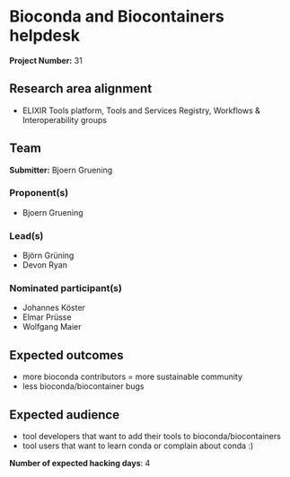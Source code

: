 # Bioconda and Biocontainers helpdesk

**Project Number:** 31

## Research area alignment

- ELIXIR Tools platform, Tools and Services Registry, Workflows & Interoperability groups

## Team

**Submitter:** Bjoern Gruening

### Proponent(s)

- Bjoern Gruening

### Lead(s)

- Björn Grüning
- Devon Ryan

### Nominated participant(s)

 * Johannes Köster
 * Elmar Prüsse
 * Wolfgang Maier

## Expected outcomes

 * more bioconda contributors = more sustainable community
 * less bioconda/biocontainer bugs

## Expected audience

 * tool developers that want to add their tools to bioconda/biocontainers
 * tool users that want to learn conda or complain about conda :)

**Number of expected hacking days**: 4

